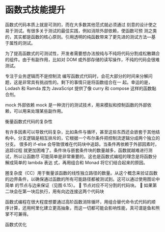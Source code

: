 # 函数式技能提升

函数式代码本质上就是可测的，而在大多数其他范式就必须通过
刻意的设计使之易于测试。有很多关于测试的最佳实践，例如消除外部依赖，使函数可预
测之类的，其实都是函数的核心原则。引用透明的纯函数带来了更先进的测试方法—基
于属性的测试。

为了提高函数式的可测试性，开发者需要想办法按纯与不纯将代码分割成松散耦合
的组件。由于有副作用，比如对 DOM 或外部存储的读写操作，不纯的代码会很难测试。

专注于业务逻辑而不是控制流
编写函数式代码时，会花大部分的时间来分解问题，这是非常具有挑战性的。剩下的事情只是将函数组合在一
起。幸运的是，Lodash 和 Ramda 库为 JavaScript 提供了像 curry 和 compose 这样的函数黏合剂。

mock 外部依赖
mock 是一种流行的测试技术，用来模拟和控制函数的外部依赖，可以用来处理某些副作用。

衡量函数式代码的复杂性

有许多因素可以导致代码复杂，比如条件与循环，甚至这些东西还会嵌套于其他结
构中。分支逻辑是相互排斥的，它根据一个布尔条件把控制流逻辑分成两个独立的分支。
很多的 if-else 会导致很难在代码块中追踪。当条件再依赖于外部因素时，追踪过程
就更加困难了。条件块与嵌套条件块的数量越多，函数就越难进行测试，所以让函数尽
可能简单是非常重要的。这也是函数式编程的理念是将函数分解成简单的 lambda 表达
式，再用组合和 Monad 将它们结合起来的原因。

圈复杂度（CC）用于衡量该函数的线性独立路径的数量。从这个概念来验证函数
的边界条件，以确保通过函数的所有可能路径都被测试到。这可以通过使用图论中简单
的节点与边来保证（见图 6.15）。
 节点对应不可分割的代码块。
 如果第二块会在第一块后执行，用有向边连接这两个代码块

函数式编程在很大程度想要通过高阶函数消除循环，用组合替代命令式代码的顺
序计算，还用柯里化建立更高抽象，而这一切都可能会影响性能，真可谓是鱼和熊掌不可兼得。

函数式优化
